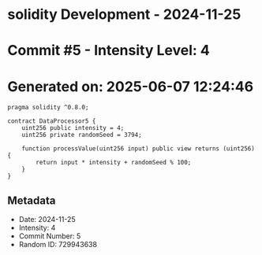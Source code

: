 ﻿# solidity Development - 2024-11-25
# Commit #5 - Intensity Level: 4
# Generated on: 2025-06-07 12:24:46
```solidity
pragma solidity ^0.8.0;

contract DataProcessor5 {
    uint256 public intensity = 4;
    uint256 private randomSeed = 3794;

    function processValue(uint256 input) public view returns (uint256) {
        return input * intensity + randomSeed % 100;
    }
}
```
## Metadata
- Date: 2024-11-25
- Intensity: 4
- Commit Number: 5
- Random ID: 729943638
